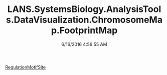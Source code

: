 ﻿---
title: LANS.SystemsBiology.AnalysisTools.DataVisualization.ChromosomeMap.FootprintMap
date: 6/16/2016 4:56:55 AM
---

[RegulationMotifSite](T-LANS.SystemsBiology.AnalysisTools.DataVisualization.ChromosomeMap.FootprintMap.RegulationMotifSite.html)
